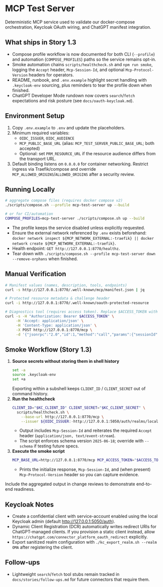# MCP Test Server

Deterministic MCP service used to validate our docker-compose orchestration, Keycloak OAuth wiring, and ChatGPT manifest integration.

## What ships in Story 1.3
- Compose profile workflow is now documented for both CLI (`--profile`) and automation (`COMPOSE_PROFILES`) paths so the service remains opt-in.
- Smoke automation chains `scripts/healthcheck.sh` and `npm run smoke`, logging the `Accept` header, `Mcp-Session-Id`, and optional `Mcp-Protocol-Version` headers for operators.
- README, runbook, and `.env.example` highlight secret handling with `.keycloak-env` sourcing, plus reminders to tear the profile down when finished.
- ChatGPT Developer Mode rundown now covers `search`/`fetch` expectations and risk posture (see `docs/oauth-keycloak.md`).

## Environment Setup
1. Copy `.env.example` to `.env` and update the placeholders.
2. Minimum required variables:
   - `OIDC_ISSUER`, `OIDC_AUDIENCE`
   - `MCP_PUBLIC_BASE_URL` (alias: `MCP_TEST_SERVER_PUBLIC_BASE_URL`; both accepted)
   - Optional: set `PRM_RESOURCE_URL` if the resource audience differs from the transport URL.
3. Default binding listens on `0.0.0.0` for container networking. Restrict ingress via Traefik/compose and override `MCP_ALLOWED_ORIGINS`/`ALLOWED_ORIGINS` after a security review.

## Running Locally
```bash
# aggregate compose files (requires docker compose v2)
./scripts/compose.sh --profile mcp-test-server up --build

# or for CI/automation
COMPOSE_PROFILES=mcp-test-server ./scripts/compose.sh up --build
```

- The profile keeps the service disabled unless explicitly requested.
- Ensure the external network referenced by `.env` exists beforehand: `docker network inspect ${MCP_NETWORK_EXTERNAL:-traefik} || docker network create ${MCP_NETWORK_EXTERNAL:-traefik}`.
- Health endpoint: `GET http://127.0.0.1:8770/healthz`.
- Tear down with `./scripts/compose.sh --profile mcp-test-server down --remove-orphans` when finished.

## Manual Verification

```bash
# Manifest values (names, description, tools, endpoints)
curl -s http://127.0.0.1:8770/.well-known/mcp/manifest.json | jq

# Protected resource metadata & challenge header
curl -i http://127.0.0.1:8770/.well-known/oauth-protected-resource

# Diagnostics tool (requires access token). Replace $ACCESS_TOKEN with a valid bearer.
curl -s -H "Authorization: Bearer $ACCESS_TOKEN" \
     -H 'Accept: application/json' \
     -H 'Content-Type: application/json' \
     -X POST http://127.0.0.1:8770/mcp \
     -d '{"jsonrpc":"2.0","id":1,"method":"call","params":{"sessionId":null,"toolName":"diagnostics.ping","arguments":{"note":"manual check"}}}' | jq '.result.content[0].text' -r
```

## Smoke Workflow (Story 1.3)
1. **Source secrets without storing them in shell history**
   ```bash
   set -a
   source .keycloak-env
   set +a
   ```
   Exporting within a subshell keeps `CLIENT_ID` / `CLIENT_SECRET` out of command history.
2. **Run the healthcheck**
   ```bash
   CLIENT_ID="$KC_CLIENT_ID" CLIENT_SECRET="$KC_CLIENT_SECRET" \
     scripts/healthcheck.sh \
       --base-url http://127.0.0.1:8770/mcp \
       --issuer ${OIDC_ISSUER:-http://127.0.0.1:5050/auth/realms/local}
   ```
   - Output includes `Mcp-Session-Id` and reiterates the required `Accept` header (`application/json, text/event-stream`).
   - The script enforces schema version `2025-06-18`; override with `--schema` if testing future specs.
3. **Execute the smoke script**
   ```bash
   MCP_BASE_URL=http://127.0.0.1:8770/mcp MCP_ACCESS_TOKEN="$ACCESS_TOKEN" npm run smoke --workspace mcp-test-server
   ```
   - Prints the initialize response, `Mcp-Session-Id`, and (when present) `Mcp-Protocol-Version` header so you can capture evidence.

Include the aggregated output in change reviews to demonstrate end-to-end readiness.

## Keycloak Notes
- Create a confidential client with service-account enabled using the local Keycloak admin (default http://127.0.0.1:5050/auth).
- Dynamic Client Registration (DCR) automatically writes redirect URIs for ChatGPT-managed clients. If you provision a static client instead, allow `https://chatgpt.com/connector_platform_oauth_redirect` explicitly.
- Export sanitized realm configuration with `./kc_export_realm.sh --realm OMA` after registering the client.

## Follow-ups
- Lightweight `search`/`fetch` tool stubs remain tracked in `docs/stories/follow-ups.md` for future connectors that require them.
